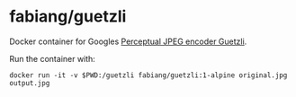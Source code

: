 # fabiang/guetzli

Docker container for Googles [Perceptual JPEG encoder Guetzli](https://github.com/google/guetzli).

Run the container with:

```
docker run -it -v $PWD:/guetzli fabiang/guetzli:1-alpine original.jpg output.jpg
```
